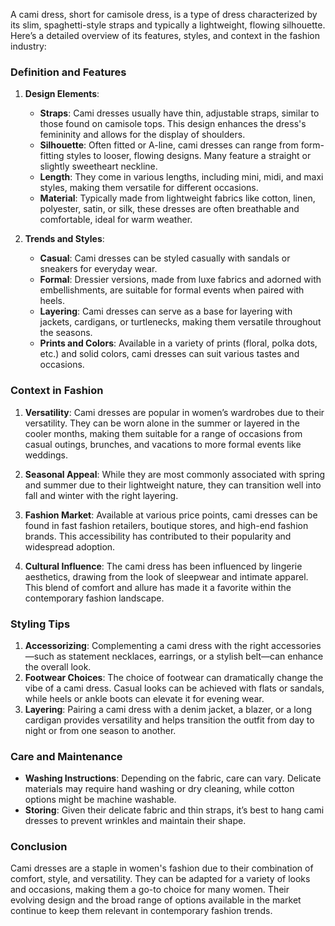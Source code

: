A cami dress, short for camisole dress, is a type of dress characterized by its slim, spaghetti-style straps and typically a lightweight, flowing silhouette. Here’s a detailed overview of its features, styles, and context in the fashion industry:

### Definition and Features

1. **Design Elements**:
   - **Straps**: Cami dresses usually have thin, adjustable straps, similar to those found on camisole tops. This design enhances the dress's femininity and allows for the display of shoulders.
   - **Silhouette**: Often fitted or A-line, cami dresses can range from form-fitting styles to looser, flowing designs. Many feature a straight or slightly sweetheart neckline.
   - **Length**: They come in various lengths, including mini, midi, and maxi styles, making them versatile for different occasions.
   - **Material**: Typically made from lightweight fabrics like cotton, linen, polyester, satin, or silk, these dresses are often breathable and comfortable, ideal for warm weather.

2. **Trends and Styles**:
   - **Casual**: Cami dresses can be styled casually with sandals or sneakers for everyday wear.
   - **Formal**: Dressier versions, made from luxe fabrics and adorned with embellishments, are suitable for formal events when paired with heels.
   - **Layering**: Cami dresses can serve as a base for layering with jackets, cardigans, or turtlenecks, making them versatile throughout the seasons.
   - **Prints and Colors**: Available in a variety of prints (floral, polka dots, etc.) and solid colors, cami dresses can suit various tastes and occasions.

### Context in Fashion

1. **Versatility**: Cami dresses are popular in women’s wardrobes due to their versatility. They can be worn alone in the summer or layered in the cooler months, making them suitable for a range of occasions from casual outings, brunches, and vacations to more formal events like weddings.

2. **Seasonal Appeal**: While they are most commonly associated with spring and summer due to their lightweight nature, they can transition well into fall and winter with the right layering.

3. **Fashion Market**: Available at various price points, cami dresses can be found in fast fashion retailers, boutique stores, and high-end fashion brands. This accessibility has contributed to their popularity and widespread adoption.

4. **Cultural Influence**: The cami dress has been influenced by lingerie aesthetics, drawing from the look of sleepwear and intimate apparel. This blend of comfort and allure has made it a favorite within the contemporary fashion landscape.

### Styling Tips

1. **Accessorizing**: Complementing a cami dress with the right accessories—such as statement necklaces, earrings, or a stylish belt—can enhance the overall look.
2. **Footwear Choices**: The choice of footwear can dramatically change the vibe of a cami dress. Casual looks can be achieved with flats or sandals, while heels or ankle boots can elevate it for evening wear.
3. **Layering**: Pairing a cami dress with a denim jacket, a blazer, or a long cardigan provides versatility and helps transition the outfit from day to night or from one season to another.

### Care and Maintenance

- **Washing Instructions**: Depending on the fabric, care can vary. Delicate materials may require hand washing or dry cleaning, while cotton options might be machine washable.
- **Storing**: Given their delicate fabric and thin straps, it’s best to hang cami dresses to prevent wrinkles and maintain their shape.

### Conclusion

Cami dresses are a staple in women's fashion due to their combination of comfort, style, and versatility. They can be adapted for a variety of looks and occasions, making them a go-to choice for many women. Their evolving design and the broad range of options available in the market continue to keep them relevant in contemporary fashion trends.